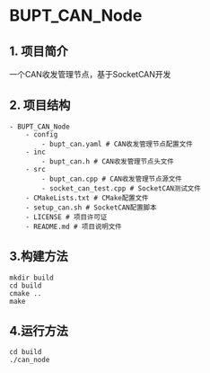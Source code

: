# BUPT_CAN_Node

## 1. 项目简介

一个CAN收发管理节点，基于SocketCAN开发

## 2. 项目结构

```
- BUPT_CAN_Node
    - config
        - bupt_can.yaml # CAN收发管理节点配置文件
    - inc
        - bupt_can.h # CAN收发管理节点头文件
    - src
        - bupt_can.cpp # CAN收发管理节点源文件
        - socket_can_test.cpp # SocketCAN测试文件
    - CMakeLists.txt # CMake配置文件
    - setup_can.sh # SocketCAN配置脚本
    - LICENSE # 项目许可证
    - README.md # 项目说明文件
```

## 3.构建方法

```
mkdir build
cd build
cmake ..
make
```

## 4.运行方法

```
cd build
./can_node
```

